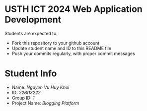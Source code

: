 USTH ICT 2024 Web Application Development
=====================================================

Students are expected to:

* Fork this repository to your github account
* Update student name and ID to this README file
* Push your commits regularly, with proper commit messages

Student Info
=======================

* Name: *Nguyen Vu Huy Khoi*
* ID: *22BI13222*
* Group ID: *1*
* Project Name: *Blogging Platform*
